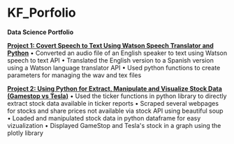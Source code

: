 # KF_Porfolio
**Data Science Portfolio**

**[ Project 1: Covert Speech to Text Using Watson Speech Translator and Python](https://github.com/kfapohunda1/Python_Course/blob/c3f32a28bca8a848911a2ed0a39983b3db03775d/Speech2text%20&%20Language%20trans%20API.ipynb)**
    • Converted an audio file of an English speaker to text using Watson speech to text API
    • Translated the English version to a Spanish version using a Watson language translator API
    • Used python functions to create parameters for managing the wav and tex files

**[ Project 2: Using Python for Extract, Manipulate and Visualize Stock Data (Gamestop vs Tesla)](https://github.com/kfapohunda1/Python_Course/blob/e9ed3985709a57809ecd43c354da5d0a31c92eec/Jupyter%20Notebook%20(2).ipynb)**
    • Used the ticker functions in python library to directly extract stock data available in ticker reports
    • Scraped several webpages for stocks and share prices not available via stock API using beautiful soup 
    • Loaded and manipulated stock data in python dataframe for easy vizualization
    • Displayed GameStop and Tesla's stock in a graph using the plotly library

